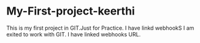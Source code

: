 # My-First-project-keerthi
This is my first project in GIT.Just for Practice.
I have linkd webhookS
I am exited to work with GIT.
I have linked webhooks URL. 
